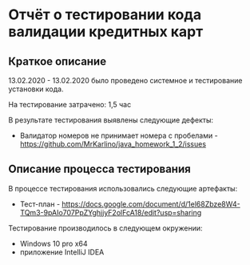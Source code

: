# Отчёт о тестировании кода валидации кредитных карт

## Краткое описание

13.02.2020 - 13.02.2020 было проведено системное и тестирование установки кода.

На тестирование затрачено: 1,5 час

В результате тестирования выявлены следующие дефекты:
* Валидатор номеров не принимает номера с пробелами - https://github.com/MrKarlino/java_homework_1_2/issues

## Описание процесса тестирования

В процессе тестирования использовались следующие артефакты:
* Тест-план - https://docs.google.com/document/d/1el68Zbze8W4-TQm3-9pAIo707PpZYghjjyF2olFcA18/edit?usp=sharing

Тестирование производилось в следующем окружении:
* Windows 10 pro x64
* приложение IntelliJ IDEA
